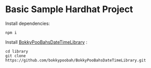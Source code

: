 # Basic Sample Hardhat Project

Install dependencies:

```
npm i
```

Install [BokkyPooBahsDateTimeLibrary](https://github.com/bokkypoobah/BokkyPooBahsDateTimeLibrary) :

```
cd library
git clone https://github.com/bokkypoobah/BokkyPooBahsDateTimeLibrary.git
```
